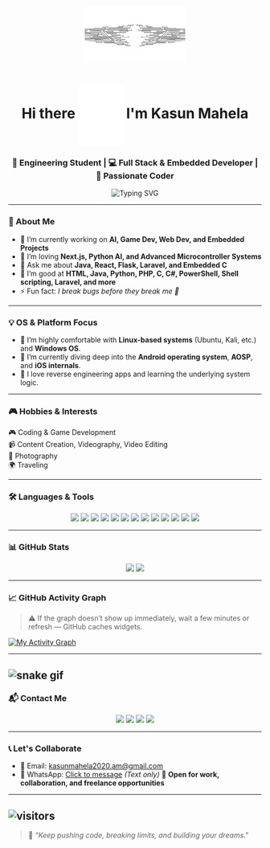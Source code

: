 <p align="center">
  <img src="brain-11343_512.gif?raw=true" width="200px" alt="Brain animation" />
</p>

<h1 align="center">
  Hi there 
  <img src="appear-Hi1.gif?raw=true" width="88px" style="vertical-align: middle;" alt="Waving hand" /> 
  I'm Kasun Mahela
</h1>

<h3 align="center">🔧 Engineering Student | 💻 Full Stack & Embedded Developer | 🚀 Passionate Coder</h3>

<p align="center">
  <img src="https://readme-typing-svg.demolab.com?font=Fira+Code&size=24&pause=1000&color=00F7FF&center=true&vCenter=true&width=435&lines=I+build+cool+projects;I+love+learning+new+tech;React%2C+Flask%2C+8051+microcontrollers;Always+Exploring+Tech!" alt="Typing SVG" />
</p>

---

### 📌 About Me

- 🔭 I’m currently working on **AI, Game Dev, Web Dev, and Embedded Projects**
- 🌱 I’m loving **Next.js, Python AI, and Advanced Microcontroller Systems**
- 💬 Ask me about **Java, React, Flask, Laravel, and Embedded C**
- 🎯 I’m good at **HTML, Java, Python, PHP, C, C#, PowerShell, Shell scripting, Laravel, and more**
- ⚡ Fun fact: *I break bugs before they break me 🧠*

---
### 💡 OS & Platform Focus

- 🐧 I’m highly comfortable with **Linux-based systems** (Ubuntu, Kali, etc.) and **Windows OS**.
- 📱 I’m currently diving deep into the **Android operating system**, **AOSP**, and **iOS internals**.
- 🤖 I love reverse engineering apps and learning the underlying system logic.

---
### 🎮 Hobbies & Interests

🎮 Coding & Game Development  
📹 Content Creation, Videography, Video Editing  
📸 Photography  
🌍 Traveling  

---

### 🛠️ Languages & Tools

<p align="center">
  <img src="https://img.shields.io/badge/C-00599C?style=for-the-badge&logo=c&logoColor=white"/>
  <img src="https://img.shields.io/badge/C%23-239120?style=for-the-badge&logo=c-sharp&logoColor=white"/>
  <img src="https://img.shields.io/badge/Python-3776AB?style=for-the-badge&logo=python&logoColor=white"/>
  <img src="https://img.shields.io/badge/Java-ED8B00?style=for-the-badge&logo=java&logoColor=white"/>
  <img src="https://img.shields.io/badge/PHP-777BB4?style=for-the-badge&logo=php&logoColor=white"/>
  <img src="https://img.shields.io/badge/HTML-E34F26?style=for-the-badge&logo=html5&logoColor=white"/>
  <img src="https://img.shields.io/badge/CSS-1572B6?style=for-the-badge&logo=css3&logoColor=white"/>
  <img src="https://img.shields.io/badge/React-20232A?style=for-the-badge&logo=react&logoColor=61DAFB"/>
  <img src="https://img.shields.io/badge/Laravel-FF2D20?style=for-the-badge&logo=laravel&logoColor=white"/>
  <img src="https://img.shields.io/badge/Shell-4EAA25?style=for-the-badge&logo=gnu-bash&logoColor=white"/>
  <img src="https://img.shields.io/badge/PowerShell-5391FE?style=for-the-badge&logo=powershell&logoColor=white"/>
  <img src="https://img.shields.io/badge/Linux-FCC624?style=for-the-badge&logo=linux&logoColor=black"/>
  <img src="https://img.shields.io/badge/Git-F05032?style=for-the-badge&logo=git&logoColor=white"/>
</p>

---

### 📊 GitHub Stats

<p align="center">
  <img src="https://github-readme-stats.vercel.app/api?username=hostkm&show_icons=true&theme=radical" width="48%" />
  <img src="https://github-readme-streak-stats.herokuapp.com/?user=hostkm&theme=radical" width="48%" />
</p>

---

### 📈 GitHub Activity Graph

> ⚠️ If the graph doesn’t show up immediately, wait a few minutes or refresh — GitHub caches widgets.

[![My Activity Graph](https://github-readme-activity-graph.vercel.app/graph?username=hostkm&theme=react-dark&area=true)](https://github.com/Ashutosh00710/github-readme-activity-graph)

---
![snake gif](https://github.com/hostkm/hostkm/blob/output/github-contribution-grid-snake.svg)
---

### 📬 Contact Me

<p align="center">
  <a href="mailto:kasunmahela2020.am@gmail.com"><img src="https://img.shields.io/badge/Gmail-D14836?style=for-the-badge&logo=gmail&logoColor=white"/></a>
  <a href="https://wa.me/94712151023"><img src="https://img.shields.io/badge/WhatsApp-25D366?style=for-the-badge&logo=whatsapp&logoColor=white"/></a>
  <a href="https://www.linkedin.com/in/kasun-mahela-1153b6345/"><img src="https://img.shields.io/badge/LinkedIn-blue?style=for-the-badge&logo=linkedin&logoColor=white"/></a>
  <a href="https://youtube.com/@peacefull_vibessm?si=u_tbCgD3_MX8ggBh"><img src="https://img.shields.io/badge/YouTube-red?style=for-the-badge&logo=youtube&logoColor=white"/></a>
</p>

---

### 📞 Let's Collaborate

- 📧 Email: [kasunmahela2020.am@gmail.com](mailto:kasunmahela2020.am@gmail.com)
- 💬 WhatsApp: [Click to message](https://wa.me/94712151023) *(Text only)*
📌 **Open for work, collaboration, and freelance opportunities**

---
![visitors](https://visitor-badge.laobi.icu/badge?page_id=hostkm.hostkm)
---

> 🔁 *"Keep pushing code, breaking limits, and building your dreams."*

